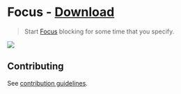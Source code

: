 # Focus - [Download](https://github.com/nikitavoloboev/small-workflows/blob/master/focus/Focus.alfredworkflow?raw=true)
> Start [Focus](https://heyfocus.com) blocking for some time that you specify.

![](https://i.imgur.com/LypHhpk.png)

## Contributing
See [contribution guidelines](../CONTRIBUTING.md#readme).